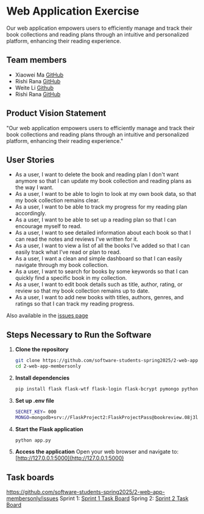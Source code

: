 # Web Application Exercise

Our web application empowers users to efficiently manage and track their book collections and reading plans through an intuitive and personalized platform, enhancing their reading experience.

## Team members

- Xiaowei Ma [GitHub](https://github.com/WillliamMa)
- Rishi Rana [GitHub](https://github.com/Rishi-Rana1)
- Weite Li [Github](https://github.com/YYukin0)
- Rishi Rana [GitHub](https://github.com/Rishi-Rana1)

## Product Vision Statement

"Our web application empowers users to efficiently manage and track their book collections and reading plans through an intuitive and personalized platform, enhancing their reading experience."

## User Stories

- As a user, I want to delete the book and reading plan I don't want anymore so that I can update my book collection and reading plans as the way I want.
- As a user, I want to be able to login to look at my own book data, so that my book collection remains clear.
- As a user, I want to be able to track my progress for my reading plan accordingly.
- As a user, I want to be able to set up a reading plan so that I can encourage myself to read.
- As a user, I want to see detailed information about each book so that I can read the notes and reviews I’ve written for it.
- As a user, I want to view a list of all the books I’ve added so that I can easily track what I’ve read or plan to read.
- As a user, I want a clean and simple dashboard so that I can easily navigate through my book collection.
- As a user, I want to search for books by some keywords so that I can quickly find a specific book in my collection.
- As a user, I want to edit book details such as title, author, rating, or review so that my book collection remains up to date.
- As a user, I want to add new books with titles, authors, genres, and ratings so that I can track my reading progress.

Also available in the [issues page](https://github.com/software-students-spring2025/2-web-app-membersonly/issues)
## Steps Necessary to Run the Software

1. **Clone the repository**
   ```bash
   git clone https://github.com/software-students-spring2025/2-web-app-membersonly.git
   cd 2-web-app-membersonly
2. **Install dependencies**
   ```bash
   pip install flask flask-wtf flask-login flask-bcrypt pymongo python-dotenv
3. **Set up .env file**
    ```bash
    SECRET_KEY= 000
    MONGO=mongodb+srv://FlaskProject2:FlaskProjectPass@bookreview.08j3l.mongodb.net/?retryWrites=true&w=majority&appName=BookReview
4. **Start the Flask application**
   ```bash
   python app.py
5. **Access the application**
Open your web browser and navigate to: [http://127.0.0.1:5000](http://127.0.0.1:5000)


## Task boards
https://github.com/software-students-spring2025/2-web-app-membersonly/issues
Sprint 1:  [Sprint 1 Task Board](https://github.com/orgs/software-students-spring2025/projects/54/views/2)
Spring 2:  [Sprint 2 Task Board](https://github.com/orgs/software-students-spring2025/projects/54/views/3)